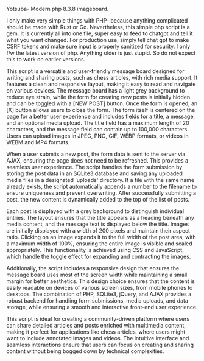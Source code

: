 Yotsuba-  Modern php 8.3.8 imageboard. 

I only make very simple things with PHP- because anything complicated should be made with Rust or Go. Nevertheless, this simple php script is a gem. It is currently all into one file, super easy to feed to chatgpt and tell it what you want changed. For production use, simply tell chat gpt to make CSRF tokens and make sure input is properly sanitized for security. I only f/w the latest version of php. Anything older is just stupid. So do not expect this to work on earlier versions. 

This script is a versatile and user-friendly message board designed for writing and sharing posts, such as chess articles, with rich media support. It features a clean and responsive layout, making it easy to read and navigate on various devices. The message board has a light grey background to reduce eye strain, while the form for creating new posts is initially hidden and can be toggled with a [NEW POST] button. Once the form is opened, an [X] button allows users to close the form. The form itself is centered on the page for a better user experience and includes fields for a title, a message, and an optional media upload. The title field has a maximum length of 20 characters, and the message field can contain up to 100,000 characters. Users can upload images in JPEG, PNG, GIF, WEBP formats, or videos in WEBM and MP4 formats.

When a user submits a new post, the form data is sent to the server via AJAX, ensuring the page does not need to be refreshed. This provides a seamless user experience. The script handles the form submission by storing the post data in an SQLite3 database and saving any uploaded media files in a designated 'uploads' directory. If a file with the same name already exists, the script automatically appends a number to the filename to ensure uniqueness and prevent overwriting. After successfully submitting a post, the new content is dynamically added to the top of the list of posts.

Each post is displayed with a grey background to distinguish individual entries. The layout ensures that the title appears as a heading beneath any media content, and the message text is displayed below the title. Images are initially displayed with a width of 200 pixels and maintain their aspect ratio. Clicking on an image expands it to the full width of the post area, with a maximum width of 100%, ensuring the entire image is visible and scaled appropriately. This functionality is achieved using CSS and JavaScript, which handle the toggle effect for expanding and contracting the images.

Additionally, the script includes a responsive design that ensures the message board uses most of the screen width while maintaining a small margin for better aesthetics. This design choice ensures that the content is easily readable on devices of various screen sizes, from mobile phones to desktops. The combination of PHP, SQLite3, jQuery, and AJAX provides a robust backend for handling form submissions, media uploads, and data storage, while ensuring a smooth and interactive front-end user experience.

This script is ideal for creating a community-driven platform where users can share detailed articles and posts enriched with multimedia content, making it perfect for applications like chess articles, where users might want to include annotated images and videos. The intuitive interface and seamless interactions ensure that users can focus on creating and sharing content without being bogged down by technical complexities.
